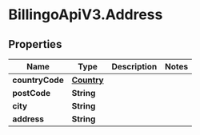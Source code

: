 # BillingoApiV3.Address

## Properties
Name | Type | Description | Notes
------------ | ------------- | ------------- | -------------
**countryCode** | [**Country**](Country.md) |  | 
**postCode** | **String** |  | 
**city** | **String** |  | 
**address** | **String** |  | 
